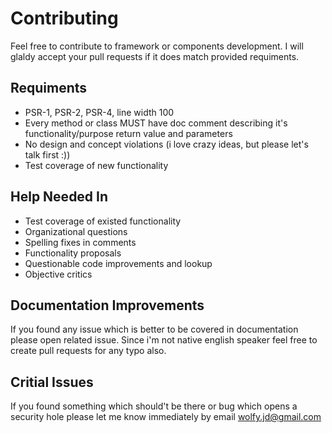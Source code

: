 # Contributing
Feel free to contribute to framework or components development. I will glaldy accept your pull requests if it does match provided requiments.

## Requiments
* PSR-1, PSR-2, PSR-4, line width 100
* Every method or class MUST have doc comment describing it's functionality/purpose return value and parameters
* No design and concept violations (i love crazy ideas, but please let's talk first :))
* Test coverage of new functionality

## Help Needed In
* Test coverage of existed functionality
* Organizational questions
* Spelling fixes in comments
* Functionality proposals
* Questionable code improvements and lookup
* Objective critics

## Documentation Improvements
If you found any issue which is better to be covered in documentation please open related issue. Since i'm not native english speaker feel free to create pull requests for any typo also.

## Critial Issues
If you found something which should't be there or bug which opens a security hole please let me know immediately by email wolfy.jd@gmail.com
